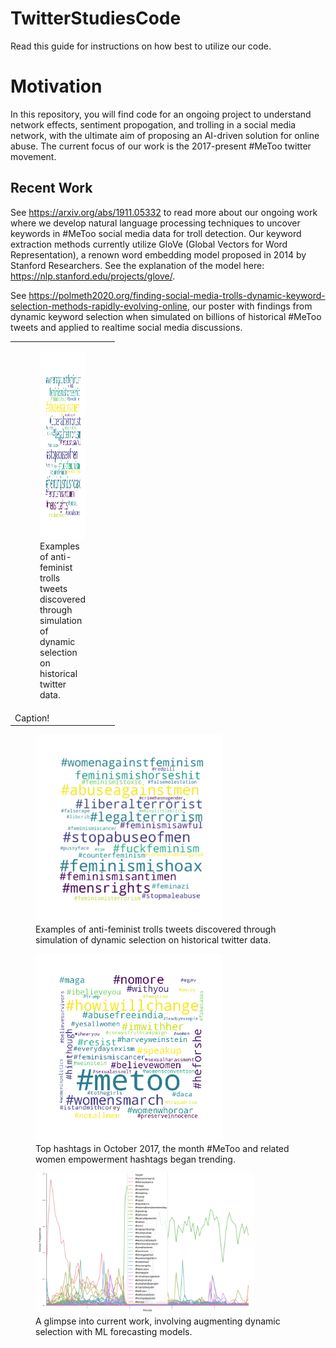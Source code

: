 # TwitterStudiesCode


Read this guide for instructions on how best to utilize our code.

# Motivation 

In this repository, you will find code for an ongoing project to understand network effects, 
sentiment propogation, and trolling in a social media network, with 
the ultimate aim of proposing an AI-driven solution for online abuse. 
The current focus of our work is the 2017-present #MeToo twitter movement. 



## Recent Work 
See https://arxiv.org/abs/1911.05332 to read more about our ongoing work where we develop
natural language processing techniques to uncover keywords in #MeToo social media 
data for troll detection. Our keyword extraction methods currently utilize GloVe (Global Vectors for 
Word Representation), a renown word embedding model proposed in 2014 by Stanford Researchers.
See the explanation of the model here: https://nlp.stanford.edu/projects/glove/.


See https://polmeth2020.org/finding-social-media-trolls-dynamic-keyword-selection-methods-rapidly-evolving-online, 
our poster with findings from dynamic keyword selection when simulated on billions of historical #MeToo tweets and applied to realtime 
social media discussions.


<table>
  <tr><td> <figure>
    <img src="/twitter/troll_example.png" width="300" height="300"> 
    <figcaption>Examples of anti-feminist trolls tweets discovered through simulation of dynamic selection on historical twitter data.</figcaption>
</figure></td></tr>
  <tr><td style="width:1px">
    Caption!      
  </td></tr>
 </table>

<figure>
    <img src="/twitter/troll_example.png" width="300" height="300"> 
    <figcaption>Examples of anti-feminist trolls tweets discovered through simulation of dynamic selection on historical twitter data.</figcaption>
</figure>

<figure>
    <img src="/twitter/WH_Oct17.png" width="300" height="300"> 
    <figcaption> Top hashtags in October 2017, the month #MeToo and related women empowerment hashtags began trending.</figcaption>
</figure>

<figure>
    <img src="/twitter/freq-analysis.png" width="350" height="225"> 
    <figcaption>  A glimpse into current work, involving augmenting dynamic selection with ML forecasting models. </figcaption>
</figure>


